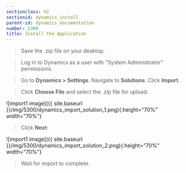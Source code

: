```yaml
---
sectionclass: h2
sectionid: dynamics_install
parent-id: dynamics_documentation
number: 5300
title: Install the Application 
---
```


> Save the .zip file on your desktop. 

> Log in to Dynamics as a user with "System Administrator" permissions.

> Go to **Dynamics > Settings**. Navigate to **Solutions**. Click **Import**.

> Click **Choose File** and select the .zip file for upload:

![import1 image]({{ site.baseurl }}/img/5300/dynamics_import_solution_1.png){:height="70%" width="70%"}

> Click **Next**:

![import1 image]({{ site.baseurl }}/img/5300/dynamics_import_solution_2.png){:height="70%" width="70%"}

> Wait for import to complete.

